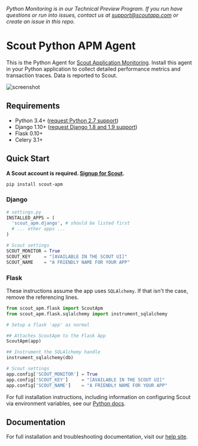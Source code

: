 _Python Monitoring is in our Technical Preview Program. If you run have questions or run into issues, contact us at support@scoutapp.com or create an issue in this repo._

# Scout Python APM Agent

This is the Python Agent for [Scout Application Monitoring](https://www.scoutapp.com). Install this agent in your Python application to collect detailed performance metrics and transaction traces. Data is reported to Scout.

![screenshot](https://s3-us-west-1.amazonaws.com/scout-blog/python_monitoring_release/python_monitoring_screenshot.png)

## Requirements

* Python 3.4+ ([request Python 2.7 support](https://github.com/scoutapp/scout_apm_python/issues/45))
* Django 1.10+ ([request Django 1.8 and 1.9 support](https://github.com/scoutapp/scout_apm_python/issues/26))
* Flask 0.10+
* Celery 3.1+

## Quick Start

__A Scout account is required. [Signup for Scout](https://apm.scoutapp.com/users/sign_up).__

```sh
pip install scout-apm
```

### Django

```python
# settings.py
INSTALLED_APPS = (
  'scout_apm.django', # should be listed first
  # ... other apps ...
)

# Scout settings
SCOUT_MONITOR = True
SCOUT_KEY     = "[AVAILABLE IN THE SCOUT UI]"
SCOUT_NAME    = "A FRIENDLY NAME FOR YOUR APP"
```

### Flask

These instructions assume the app uses `SQLAlchemy`. If that isn't the case, remove the referencing lines.

```python
from scout_apm.flask import ScoutApm
from scout_apm.flask.sqlalchemy import instrument_sqlalchemy

# Setup a flask 'app' as normal

## Attaches ScoutApm to the Flask App
ScoutApm(app)

## Instrument the SQLAlchemy handle
instrument_sqlalchemy(db)

# Scout settings
app.config['SCOUT_MONITOR'] = True
app.config['SCOUT_KEY']     = "[AVAILABLE IN THE SCOUT UI]"
app.config['SCOUT_NAME']    = "A FRIENDLY NAME FOR YOUR APP"
```

For full installation instructions, including information on configuring Scout via environment variables, see our [Python docs](http://help.apm.scoutapp.com/#python-agent).

## Documentation

For full installation and troubleshooting documentation, visit our
[help site](http://help.apm.scoutapp.com/#python-agent).


